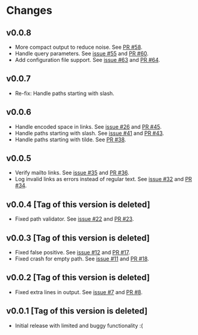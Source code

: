 # Changes

## v0.0.8

- More compact output to reduce noise. See [PR #58](https://github.com/Youssef1313/markdown-links-verifier/pull/58).
- Handle query parameters. See [issue #55](https://github.com/Youssef1313/markdown-links-verifier/issues/55) and [PR #60](https://github.com/Youssef1313/markdown-links-verifier/pull/60).
- Add configuration file support. See [issue #63](https://github.com/Youssef1313/markdown-links-verifier/issues/63) and [PR #64](https://github.com/Youssef1313/markdown-links-verifier/pull/64).

## v0.0.7

- Re-fix: Handle paths starting with slash.

## v0.0.6

- Handle encoded space in links. See [issue #26](https://github.com/Youssef1313/markdown-links-verifier/issues/26) and [PR #45](https://github.com/Youssef1313/markdown-links-verifier/pull/45).
- Handle paths starting with slash. See [issue #41](https://github.com/Youssef1313/markdown-links-verifier/issues/41) and [PR #43](https://github.com/Youssef1313/markdown-links-verifier/pull/43).
- Handle paths starting with tilde. See [PR #38](https://github.com/Youssef1313/markdown-links-verifier/pull/38).

## v0.0.5

- Verify mailto links. See [issue #35](https://github.com/Youssef1313/markdown-links-verifier/issues/35) and [PR #36](https://github.com/Youssef1313/markdown-links-verifier/pull/36).
- Log invalid links as errors instead of regular text. See [issue #32](https://github.com/Youssef1313/markdown-links-verifier/issues/32) and [PR #34](https://github.com/Youssef1313/markdown-links-verifier/pull/34).

## v0.0.4 \[Tag of this version is deleted]

- Fixed path validator. See [issue #22](https://github.com/Youssef1313/markdown-links-verifier/issues/22) and [PR #23](https://github.com/Youssef1313/markdown-links-verifier/pull/23).

## v0.0.3 \[Tag of this version is deleted]

- Fixed false positive. See [issue #12](https://github.com/Youssef1313/markdown-links-verifier/issues/12) and [PR #17](https://github.com/Youssef1313/markdown-links-verifier/pull/17).
- Fixed crash for empty path. See [issue #11](https://github.com/Youssef1313/markdown-links-verifier/issues/11) and [PR #18](https://github.com/Youssef1313/markdown-links-verifier/pull/18).

## v0.0.2 \[Tag of this version is deleted]

- Fixed extra lines in output. See [issue #7](https://github.com/Youssef1313/markdown-links-verifier/issues/7) and [PR #8](https://github.com/Youssef1313/markdown-links-verifier/pull/8).

## v0.0.1 \[Tag of this version is deleted]

- Initial release with limited and buggy functionality :(
